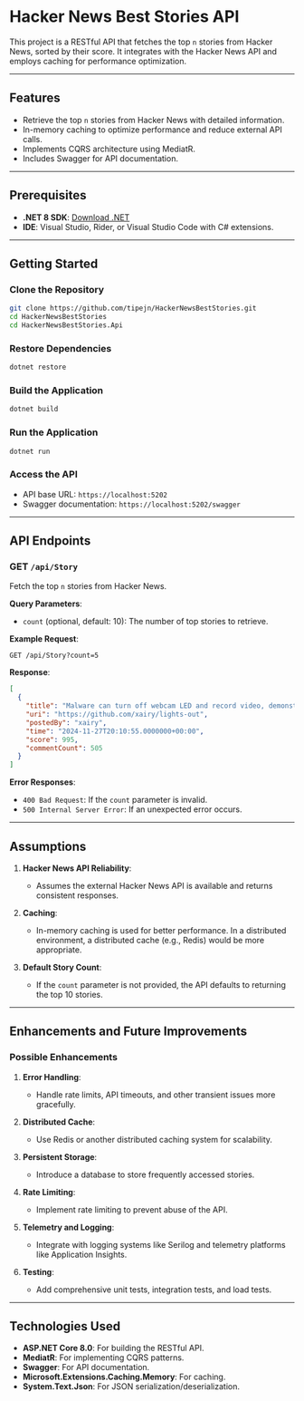 
# Hacker News Best Stories API

This project is a RESTful API that fetches the top `n` stories from Hacker News, sorted by their score. It integrates with the Hacker News API and employs caching for performance optimization.

---

## Features

- Retrieve the top `n` stories from Hacker News with detailed information.
- In-memory caching to optimize performance and reduce external API calls.
- Implements CQRS architecture using MediatR.
- Includes Swagger for API documentation.

---

## Prerequisites

- **.NET 8 SDK**: [Download .NET](https://dotnet.microsoft.com/download)
- **IDE**: Visual Studio, Rider, or Visual Studio Code with C# extensions.

---

## Getting Started

### Clone the Repository
```bash
git clone https://github.com/tipejn/HackerNewsBestStories.git
cd HackerNewsBestStories
cd HackerNewsBestStories.Api
```

### Restore Dependencies
```bash
dotnet restore
```

### Build the Application
```bash
dotnet build
```

### Run the Application
```bash
dotnet run
```

### Access the API
- API base URL: `https://localhost:5202`
- Swagger documentation: `https://localhost:5202/swagger`

---

## API Endpoints

### **GET** `/api/Story`

Fetch the top `n` stories from Hacker News.

**Query Parameters**:
- `count` (optional, default: 10): The number of top stories to retrieve.

**Example Request**:
```http
GET /api/Story?count=5
```

**Response**:
```json
[
  {
    "title": "Malware can turn off webcam LED and record video, demonstrated on ThinkPad X230",
    "uri": "https://github.com/xairy/lights-out",
    "postedBy": "xairy",
    "time": "2024-11-27T20:10:55.0000000+00:00",
    "score": 995,
    "commentCount": 505
  }
]
```

**Error Responses**:
- `400 Bad Request`: If the `count` parameter is invalid.
- `500 Internal Server Error`: If an unexpected error occurs.

---

## Assumptions

1. **Hacker News API Reliability**:
   - Assumes the external Hacker News API is available and returns consistent responses.

2. **Caching**:
   - In-memory caching is used for better performance. In a distributed environment, a distributed cache (e.g., Redis) would be more appropriate.

3. **Default Story Count**:
   - If the `count` parameter is not provided, the API defaults to returning the top 10 stories.

---

## Enhancements and Future Improvements

### Possible Enhancements
1. **Error Handling**:
   - Handle rate limits, API timeouts, and other transient issues more gracefully.

2. **Distributed Cache**:
   - Use Redis or another distributed caching system for scalability.

3. **Persistent Storage**:
   - Introduce a database to store frequently accessed stories.

4. **Rate Limiting**:
   - Implement rate limiting to prevent abuse of the API.

5. **Telemetry and Logging**:
   - Integrate with logging systems like Serilog and telemetry platforms like Application Insights.

6. **Testing**:
   - Add comprehensive unit tests, integration tests, and load tests.

---

## Technologies Used

- **ASP.NET Core 8.0**: For building the RESTful API.
- **MediatR**: For implementing CQRS patterns.
- **Swagger**: For API documentation.
- **Microsoft.Extensions.Caching.Memory**: For caching.
- **System.Text.Json**: For JSON serialization/deserialization.


